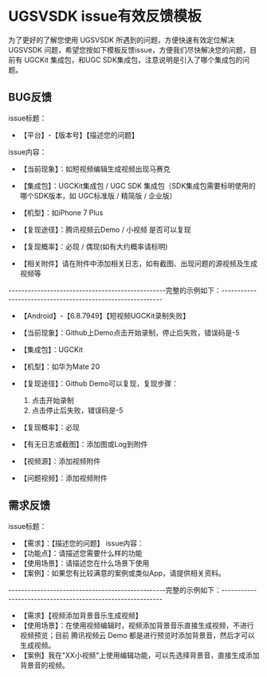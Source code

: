 # UGSVSDK issue有效反馈模板

为了更好的了解您使用 UGSVSDK 所遇到的问题，方便快速有效定位解决 UGSVSDK 问题，希望您按如下模板反馈issue，方便我们尽快解决您的问题，目前有 UGCKit 集成包，和UGC SDK集成包，注意说明是引入了哪个集成包的问题。

## BUG反馈

issue标题：

- 【平台】-【版本号】【描述您的问题】

issue内容：

- 【当前现象】：如短视频编辑生成视频出现马赛克

- 【集成包】：UGCKit集成包 / UGC SDK 集成包（SDK集成包需要标明使用的哪个SDK版本，如 UGC标准版 / 精简版 / 企业版）

- 【机型】：如iPhone 7 Plus

- 【复现途径】：腾讯视频云Demo / 小视频 是否可以复现

- 【复现概率】：必现 / 偶现(如有大约概率请标明)

- 【相关附件】请在附件中添加相关日志，如有截图、出现问题的源视频及生成视频等

  


-------------------------------------------------完整的示例如下：-----------------------------------------------------------



- 【Android】-【6.8.7949】【短视频UGCKit录制失败】
- 【当前现象】：Github上Demo点击开始录制，停止后失败，错误码是-5
- 【集成包】：UGCKit
- 【机型】：如华为Mate 20
- 【复现途径】：Github Demo可以复现，复现步骤：
  1. 点击开始录制
  2. 点击停止后失败，错误码是-5 

- 【复现概率】：必现
- 【有无日志或截图】：添加图或Log到附件
- 【视频源】：添加视频附件
- 【问题视频】：添加视频附件

   

## 需求反馈

issue标题：
- 【需求】：【描述您的问题】
issue内容：
- 【功能点】：请描述您需要什么样的功能
- 【使用场景】：请描述您在什么场景下使用
- 【案例】：如果您有比较满意的案例或类似App，请提供相关资料。

-------------------------------------------------完整的示例如下：-----------------------------------------------------------

- 【需求】【视频添加背景音乐生成视频】
- 【使用场景】：在使用视频编辑时，视频添加背景音乐直接生成视频，不进行视频预览；目前 腾讯视频云 Demo 都是进行预览时添加背景音，然后才可以生成视频。
- 【案例】我在"XX小视频"上使用编辑功能，可以先选择背景音，直接生成添加背景音的视频。
